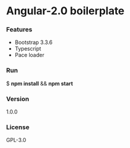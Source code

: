 # Angular-2.0 boilerplate

### Features
 - Bootstrap 3.3.6
 - Typescript
 - Pace loader

### Run
$ **npm install** && **npm start**

### Version
1.0.0

### License
GPL-3.0
